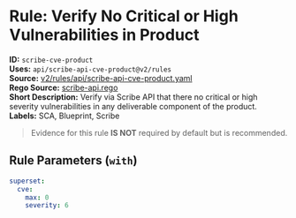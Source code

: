 # Rule: Verify No Critical or High Vulnerabilities in Product  
**ID:** `scribe-cve-product`  
**Uses:** `api/scribe-api-cve-product@v2/rules`  
**Source:** [v2/rules/api/scribe-api-cve-product.yaml](https://github.com/scribe-public/sample-policies/v2/rules/api/scribe-api-cve-product.yaml)  
**Rego Source:** [scribe-api.rego](https://github.com/scribe-public/sample-policies/v2/rules/api/scribe-api.rego)  
**Short Description:** Verify via Scribe API that there no critical or high severity vulnerabilities in any deliverable component of the product.  
**Labels:** SCA, Blueprint, Scribe  
> Evidence for this rule **IS NOT** required by default but is recommended.


## Rule Parameters (`with`)  
```yaml
superset:
  cve:
    max: 0
    severity: 6
```

